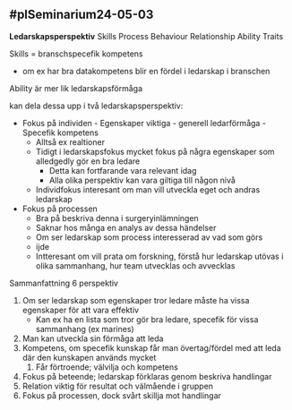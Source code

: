 #plSeminarium24-05-03 
---------------------------------- 
**Ledarskapsperspektiv**
Skills
Process
Behaviour
Relationship
Ability
Traits

Skills = branschspecefik kompetens
- om ex har bra datakompetens blir en fördel i ledarskap i branschen

Ability är mer lik ledarskapsförmåga

kan dela dessa upp i två ledarskapsperspektiv:
- Fokus på individen
		- Egenskaper viktiga
		- generell ledarförmåga
		- Specefik kompetens
	- Alltså ex realtioner 
	- Tidigt i ledarskapsfokus mycket fokus på några egenskaper som alledgedly gör en bra ledare
		- Detta kan fortfarande vara relevant idag
		- Alla olika perspektiv kan vara giltiga till någon nivå
	-   Individfokus interesant om man vill utveckla eget och andras ledarskap
- Fokus på processen
	- Bra på beskriva denna i surgeryinlämningen
	- Saknar hos många en analys av dessa händelser
	- Om ser ledarskap som process interesserad av vad som görs
	-  ijde
	- Intteresant om vill prata om forskning, förstå hur ledarskap utövas i olika sammanhang, hur team utvecklas och avvecklas

Sammanfattning 6 perspektiv
1. Om ser ledarskap som egenskaper tror ledare måste ha vissa egenskaper för att vara effektiv
	- Kan ex ha en lista som tror gör bra ledare, specefik för vissa sammanhang (ex marines)
2. Man kan utveckla sin förmåga att leda
3. Kompetens, om specefik kunskap får man övertag/fördel med att leda där den kunskapen används mycket
	1. Får förtroende; välvilja och kompetens
4. Fokus på beteende; ledarskap förklaras genom beskriva handlingar
5. Relation viktig för resultat och välmående i gruppen
6. Fokus på processen, dock svårt skillja mot handlingar